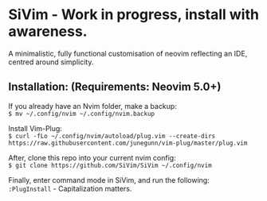 # SiVim - Work in progress, install with awareness.
A minimalistic, fully functional customisation of neovim reflecting an IDE, centred around simplicity.

## Installation: (Requirements: Neovim 5.0+)
If you already have an Nvim folder, make a backup: </br>
`$ mv ~/.config/nvim ~/.config/nvim.backup`

Install Vim-Plug: </br>
`$ curl -fLo ~/.config/nvim/autoload/plug.vim --create-dirs https://raw.githubusercontent.com/junegunn/vim-plug/master/plug.vim`

After, clone this repo into your current nvim config: </br>
`$ git clone https://github.com/SiVim/SiVim ~/.config/nvim`

Finally, enter command mode in SiVim, and run the following: </br>
`:PlugInstall` - Capitalization matters.
